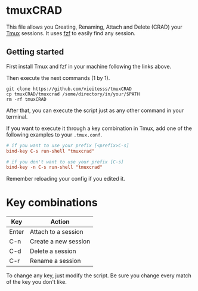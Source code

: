 # tmuxCRAD

This file allows you Creating, Renaming, Attach and Delete (CRAD) your [Tmux](https://github.com/tmux/tmux) sessions. It uses [fzf](https://github.com/junegunn/fzf) to easily find any session.

## Getting started

First install Tmux and fzf in your machine following the links above.

Then execute the next commands (1 by 1).

```shell
git clone https://github.com/vieitesss/tmuxCRAD
cp tmuxCRAD/tmuxcrad /some/directory/in/your/$PATH
rm -rf tmuxCRAD
```

After that, you can execute the script just as any other command in your terminal.

If you want to execute it through a key combination in Tmux, add one of the following examples to your `.tmux.conf`.

```conf
# if you want to use your prefix [<prefix>C-s]
bind-key C-s run-shell "tmuxcrad"

# if you don't want to use your prefix [C-s]
bind-key -n C-s run-shell "tmuxcrad"
```

Remember reloading your config if you edited it.

# Key combinations

| Key   | Action               |
|-------|----------------------|
| Enter | Attach to a session  |
| C-n   | Create a new session |
| C-d   | Delete a session     |
| C-r   | Rename a session     |

To change any key, just modify the script. Be sure you change every match of the key you don't like.
